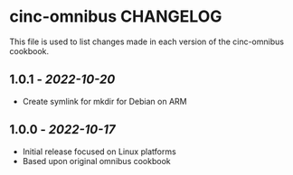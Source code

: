 # cinc-omnibus CHANGELOG

This file is used to list changes made in each version of the cinc-omnibus cookbook.

## 1.0.1 - *2022-10-20*

- Create symlink for mkdir for Debian on ARM

## 1.0.0 - *2022-10-17*

- Initial release focused on Linux platforms
- Based upon original omnibus cookbook
